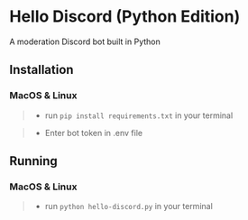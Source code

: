 # Hello Discord (Python Edition)

A moderation Discord bot built in Python

## Installation

### MacOS & Linux

> -   run `pip install requirements.txt` in your terminal

> -   Enter bot token in .env file

## Running

### MacOS & Linux

> -   run `python hello-discord.py` in your terminal
